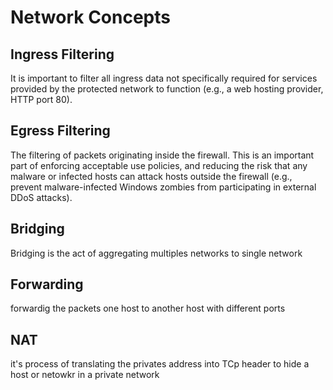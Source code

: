 # Network Concepts

## Ingress Filtering

It is important to filter all ingress data not specifically required for services provided by the protected network to function (e.g., a web hosting provider, HTTP port 80).

## Egress Filtering

The filtering of packets originating inside the firewall. This is an important part of enforcing acceptable use policies, and reducing the risk that any malware or infected hosts can attack hosts outside the firewall (e.g., prevent malware-infected Windows zombies from participating in external DDoS attacks).

## Bridging

Bridging is the act of aggregating multiples networks to single network

## Forwarding

forwardig the packets one host to another host with different ports

## NAT

it's process of translating the privates address into TCp header to hide a host or netowkr in a private network
